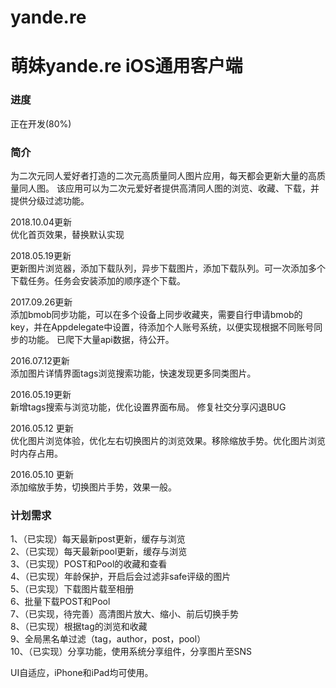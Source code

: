 # yande.re
<H1>萌妹yande.re iOS通用客户端</H1>
<H3>进度</H3>正在开发(80%)
<H3>简介</H3>
    为二次元同人爱好者打造的二次元高质量同人图片应用，每天都会更新大量的高质量同人图。
    该应用可以为二次元爱好者提供高清同人图的浏览、收藏、下载，并提供分级过滤功能。
    
 2018.10.04更新</br>
 优化首页效果，替换默认实现
 
 2018.05.19更新</br>
更新图片浏览器，添加下载队列，异步下载图片，添加下载队列。可一次添加多个下载任务。任务会安装添加的顺序逐个下载。 
    
2017.09.26更新</br>
添加bmob同步功能，可以在多个设备上同步收藏夹，需要自行申请bmob的key，并在Appdelegate中设置，待添加个人账号系统，以便实现根据不同账号同步的功能。
已爬下大量api数据，待公开。

2016.07.12更新</br>
添加图片详情界面tags浏览搜索功能，快速发现更多同类图片。</br>

2016.05.19更新</br>
新增tags搜索与浏览功能，优化设置界面布局。
修复社交分享闪退BUG

2016.05.12 更新</br>
优化图片浏览体验，优化左右切换图片的浏览效果。移除缩放手势。优化图片浏览时内存占用。</br>

2016.05.10 更新</br>
添加缩放手势，切换图片手势，效果一般。</br>

<h3>计划需求</h3>
  1、（已实现）每天最新post更新，缓存与浏览</br>
  2、（已实现）每天最新pool更新，缓存与浏览</br>
  3、（已实现）POST和Pool的收藏和查看</br>
  4、（已实现）年龄保护，开启后会过滤非safe评级的图片</br>
  5、（已实现）下载图片载至相册</br>
  6、批量下载POST和Pool</br>
  7、（已实现，待完善）高清图片放大、缩小、前后切换手势</br>
  8、（已实现）根据tag的浏览和收藏</br>
  9、全局黑名单过滤（tag，author，post，pool）</br>
  10、（已实现）分享功能，使用系统分享组件，分享图片至SNS</br>


UI自适应，iPhone和iPad均可使用。</br>

